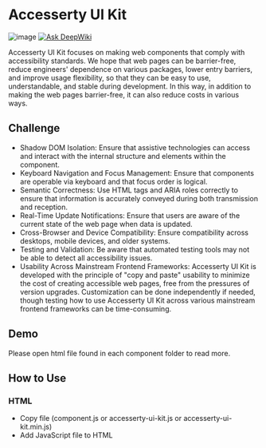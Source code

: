 # Accesserty UI Kit

![image](https://badgen.net/badge/license/MIT/orange) [![Ask DeepWiki](https://deepwiki.com/badge.svg)](https://deepwiki.com/Accesserty/UI-Kit)  
  
Accesserty UI Kit focuses on making web components that comply with accessibility standards. We hope that web pages can be barrier-free, reduce engineers' dependence on various packages, lower entry barriers, and improve usage flexibility, so that they can be easy to use, understandable, and stable during development. In this way, in addition to making the web pages barrier-free, it can also reduce costs in various ways.  


## Challenge
  
- Shadow DOM Isolation: Ensure that assistive technologies can access and interact with the internal structure and elements within the component.  
- Keyboard Navigation and Focus Management: Ensure that components are operable via keyboard and that focus order is logical.  
- Semantic Correctness: Use HTML tags and ARIA roles correctly to ensure that information is accurately conveyed during both transmission and reception.  
- Real-Time Update Notifications: Ensure that users are aware of the current state of the web page when data is updated.  
- Cross-Browser and Device Compatibility: Ensure compatibility across desktops, mobile devices, and older systems.  
- Testing and Validation: Be aware that automated testing tools may not be able to detect all accessibility issues.  
- Usability Across Mainstream Frontend Frameworks: Accesserty UI Kit is developed with the principle of "copy and paste" usability to minimize the cost of creating accessible web pages, free from the pressures of version upgrades. Customization can be done independently if needed, though testing how to use Accesserty UI Kit across various mainstream frontend frameworks can be time-consuming.  


## Demo  

Please open html file found in each component folder to read more.  


## How to Use   

### HTML  

- Copy file (component.js or accesserty-ui-kit.js or accesserty-ui-kit.min.js)     
- Add JavaScript file to HTML <script src="accesserty-ui-kiy.min.js" defer>    
- Using <au-*> tag  
- Add CSS files  

### Nuxt    
  
- Copy file accesserty-ui-kit.min.js, move to public/vendors    
- Create plugins/accesserty.client.ts file    
```js  
import { defineNuxtPlugin } from '#app'    
  
export default defineNuxtPlugin(() => {    
  if (process.client) {    
    const s = document.createElement('script')    
    s.src   = '/vendors/accesserty-ui-kit.min.js'    
    s.defer = true    
    document.head.appendChild(s)    
  }  
})  
```  
- Setting nuxt.config.ts    
```js  
export default defineNuxtConfig({  
  vue: {  
    compilerOptions: {  
      isCustomElement: tag => tag.startsWith('au-')  
    }  
  },  
  
  plugins: [  
    { src: '~/plugins/accesserty.client.ts', mode: 'client' },  
  ]  
})  
```  
- Using <au-*> webcomponent in <client-only>  
- Add CSS Files  

### CSS  

CSS Cascade Layers, CSS Variables, CSS Nested and oklch color  

- au-style  
-- basic-variables (Basic CSS Variables)  
-- components (Native HTML Element Style)  
-- tokens-variables (Theme CSS Variables)  

## Developer  

Please use Node.js version 20 or higher.  

### Unit Test  

We use [@web/test-runner](https://modern-web.dev/docs/test-runner/overview/) for component testing.
Run `npm ci` and `npm run test` to test.  
All test files in test folder.

### Build  

We use [vite](https://vitejs.dev/guide/) to bundle all components into a single file, resulting in two outputs: Accesserty UI Kit.js and Accesserty UI Kit.min.js. This process involves using Rollup for the integration.
run `npm run build`
